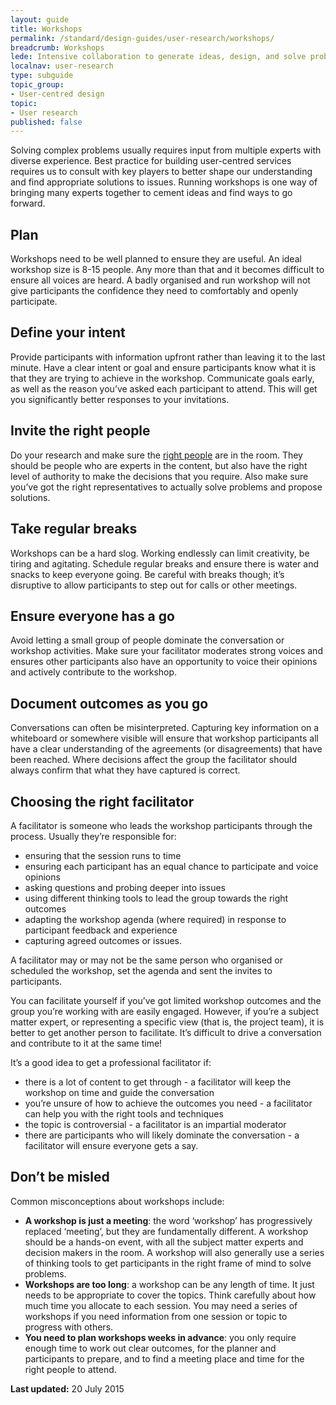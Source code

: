 ```yaml
---
layout: guide
title: Workshops
permalink: /standard/design-guides/user-research/workshops/
breadcrumb: Workshops
lede: Intensive collaboration to generate ideas, design, and solve problems
localnav: user-research
type: subguide
topic_group:
- User-centred design
topic:
- User research
published: false
---
```

Solving complex problems usually requires input from multiple experts with diverse experience. Best practice for building user-centred services requires us to consult with key players to better shape our understanding and find appropriate solutions to issues. Running workshops is one way of bringing many experts together to cement ideas and find ways to go forward.

## Plan

Workshops need to be well planned to ensure they are useful. An ideal workshop size is 8-15 people. Any more than that and it becomes difficult to ensure all voices are heard. A badly organised and run workshop will not give participants the confidence they need to comfortably and openly participate.

## Define your intent

Provide participants with information upfront rather than leaving it to the last minute. Have a clear intent or goal and ensure participants know what it is that they are trying to achieve in the workshop. Communicate goals early, as well as the reason you’ve asked each participant to attend. This will get you significantly better responses to your invitations.

## Invite the right people

Do your research and make sure the [right people](/standard/design-guides/the-team/) are in the room. They should be people who are experts in the content, but also have the right level of authority to make the decisions that you require. Also make sure you’ve got the right representatives to actually solve problems and propose solutions.

## Take regular breaks

Workshops can be a hard slog. Working endlessly can limit creativity, be tiring and agitating. Schedule regular breaks and ensure there is water and snacks to keep everyone going. Be careful with breaks though; it’s disruptive to allow participants to step out for calls or other meetings.

## Ensure everyone has a go

Avoid letting a small group of people dominate the conversation or workshop activities. Make sure your facilitator moderates strong voices and ensures other participants also have an opportunity to voice their opinions and actively contribute to the workshop.

## Document outcomes as you go

Conversations can often be misinterpreted. Capturing key information on a whiteboard or somewhere visible will ensure that workshop participants all have a clear understanding of the agreements (or disagreements) that have been reached. Where decisions affect the group the facilitator should always confirm that what they have captured is correct.

## Choosing the right facilitator

A facilitator is someone who leads the workshop participants through the process. Usually they’re responsible for:

*   ensuring that the session runs to time
*   ensuring each participant has an equal chance to participate and voice opinions
*   asking questions and probing deeper into issues
*   using different thinking tools to lead the group towards the right outcomes
*   adapting the workshop agenda (where required) in response to participant feedback and experience
*   capturing agreed outcomes or issues.

A facilitator may or may not be the same person who organised or scheduled the workshop, set the agenda and sent the invites to participants.

You can facilitate yourself if you’ve got limited workshop outcomes and the group you’re working with are easily engaged. However, if you’re a subject matter expert, or representing a specific view (that is, the project team), it is better to get another person to facilitate. It’s difficult to drive a conversation and contribute to it at the same time!

It’s a good idea to get a professional facilitator if:

*   there is a lot of content to get through - a facilitator will keep the workshop on time and guide the conversation
*   you’re unsure of how to achieve the outcomes you need - a facilitator can help you with the right tools and techniques
*   the topic is controversial - a facilitator is an impartial moderator
*   there are participants who will likely dominate the conversation - a facilitator will ensure everyone gets a say.

## Don’t be misled

Common misconceptions about workshops include:

*   **A workshop is just a meeting**: the word ‘workshop’ has progressively replaced ‘meeting’, but they are fundamentally different. A workshop should be a hands-on event, with all the subject matter experts and decision makers in the room. A workshop will also generally use a series of thinking tools to get participants in the right frame of mind to solve problems.
*   **Workshops are too long**: a workshop can be any length of time. It just needs to be appropriate to cover the topics. Think carefully about how much time you allocate to each session. You may need a series of workshops if you need information from one session or topic to progress with others.
*   **You need to plan workshops weeks in advance**: you only require enough time to work out clear outcomes, for the planner and participants to prepare, and to find a meeting place and time for the right people to attend.

**Last updated:** 20 July 2015
